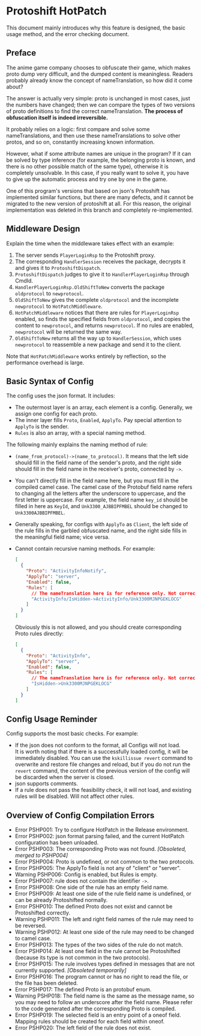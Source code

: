 # Protoshift HotPatch

This document mainly introduces why this feature is designed, the basic usage method, and the error checking document.

## Preface

The anime game company chooses to obfuscate their game, which makes proto dump very difficult, and the dumped content is meaningless. Readers probably already know the concept of nameTranslation, so how did it come about?

The answer is actually very simple: proto is unchanged in most cases, just the numbers have changed; then we can compare the types of two versions of proto definitions to find the correct nameTranslation. **The process of obfuscation itself is indeed irreversible.**

It probably relies on a logic: first compare and solve some nameTranslations, and then use these nameTranslations to solve other protos, and so on, constantly increasing known information.

However, what if some attribute names are unique in the program? If it can be solved by type inference (for example, the belonging proto is known, and there is no other possible match of the same type), otherwise it is completely unsolvable. In this case, if you really want to solve it, you have to give up the automatic process and try one by one in the game.

One of this program's versions that based on json's Protoshift has implemented similar functions, but there are many defects, and it cannot be migrated to the new version of protoshift at all. For this reason, the original implementation was deleted in this branch and completely re-implemented.

## Middleware Design

Explain the time when the middleware takes effect with an example:

1. The server sends `PlayerLoginRsp` to the Protoshift proxy.
2. The corresponding `HandlerSession` receives the package, decrypts it and gives it to `ProtoshiftDispatch`.
3. `ProtoshiftDispatch` judges to give it to `HandlerPlayerLoginRsp` through CmdId.
4. `HandlerPlayerLoginRsp.OldShiftToNew` converts the package `oldprotocol` to `newprotocol`.
5. `OldShiftToNew` gives the complete `oldprotocol` and the incomplete `newprotocol` to `HotPatchMiddleware`.
6. `HotPatchMiddleware` notices that there are rules for `PlayerLoginRsp` enabled, so finds the specified fields from `oldprotocol`, and copies the content to `newprotocol`, and returns `newprotocol`. If no rules are enabled, `newprotocol` will be returned the same way.
7. `OldShiftToNew` returns all the way up to `HandlerSession`, which uses `newprotocol` to reassemble a new package and send it to the client.

Note that `HotPatchMiddleware` works entirely by reflection, so the performance overhead is large.

## Basic Syntax of Config

The config uses the json format. It includes:

- The outermost layer is an array, each element is a config. Generally, we assign one config for each proto.
- The inner layer fills `Proto`, `Enabled`, `ApplyTo`. Pay special attention to `ApplyTo` is the sender.
- `Rules` is also an array, with a special naming method.

The following mainly explains the naming method of rule:

- `(name_from_protocol)->(name_to_protocol)`. It means that the left side should fill in the field name of the sender's proto, and the right side should fill in the field name in the receiver's proto, connected by `->`.
- You can't directly fill in the field name here, but you must fill in the compiled camel case. The camel case of the Protobuf field name refers to changing all the letters after the underscore to uppercase, and the first letter is uppercase. For example, the field name `key_id` should be filled in here as `KeyId`, and `Unk3300_AJBBIPFMBEL` should be changed to `Unk3300AJBBIPFMBEL`.
- Generally speaking, for configs with `ApplyTo` as `Client`, the left side of the rule fills in the garbled obfuscated name, and the right side fills in the meaningful field name; vice versa.
- Cannot contain recursive naming methods. For example:

  ```json
  [
    {
      "Proto": "ActivityInfoNotify",
      "ApplyTo": "server",
      "Enabled": false,
      "Rules": [
        // The nameTranslation here is for reference only. Not correct!
        "ActivityInfo/IsHidden->ActivityInfo/Unk3300MJNPGEKLOCG"
      ]
    }
  ]
  ```

  Obviously this is not allowed, and you should create corresponding Proto rules directly:

  ```json
  [
    {
      "Proto": "ActivityInfo",
      "ApplyTo": "server",
      "Enabled": false,
      "Rules": [
        // The nameTranslation here is for reference only. Not correct!
        "IsHidden->Unk3300MJNPGEKLOCG"
      ]
    }
  ]
  ```

## Config Usage Reminder

Config supports the most basic checks. For example:

- If the json does not conform to the format, all Configs will not load.  
  It is worth noting that if there is a successfully loaded config, it will be immediately disabled. You can use the `kskillissue revert` command to overwrite and restore file changes and reload, but if you do not run the `revert` command, the content of the previous version of the config will be discarded when the server is closed.
- json supports comments.
- If a rule does not pass the feasibility check, it will not load, and existing rules will be disabled. Will not affect other rules.

## Overview of Config Compilation Errors

- Error PSHP001: Try to configure HotPatch in the Release environment.
- Error PSHP002: json format parsing failed, and the current HotPatch configuration has been unloaded.
- Error PSHP003: The corresponding Proto was not found. _[Obsoleted, merged to PSHP004]_
- Error PSHP004: Proto is undefined, or not common to the two protocols.
- Error PSHP005: The ApplyTo field is not any of "client" or "server".
- Warning PSHP006: Config is enabled, but Rules is empty.
- Error PSHP007: rule does not contain the identifier `->`.
- Error PSHP008: One side of the rule has an empty field name.
- Error PSHP009: At least one side of the rule field name is undefined, or can be already Protoshifted normally.
- Error PSHP010: The defined Proto does not exist and cannot be Protoshifted correctly.
- Warning PSHP011: The left and right field names of the rule may need to be reversed.
- Warning PSHP012: At least one side of the rule may need to be changed to camel case.
- Error PSHP013: The types of the two sides of the rule do not match.
- Error PSHP014: At least one field in the rule cannot be Protoshifted (because its type is not common in the two protocols).
- Error PSHP015: The rule involves types defined in messages that are not currently supported. _[Obsoleted temporarily]_
- Error PSHP016: The program cannot or has no right to read the file, or the file has been deleted.
- Error PSHP017: The defined Proto is an protobuf enum.
- Warning PSHP018: The field name is the same as the message name, so you may need to follow an underscore after the field name. Please refer to the code generated after the corresponding Proto is compiled.
- Error PSHP019: The selected field is an entry point of a oneof field. Mapping rules should be created for each field within oneof.
- Error PSHP020: The left field of the rule does not exist.
